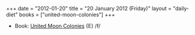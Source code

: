 +++
date = "2012-01-20"
title = "20 January 2012 (Friday)"
layout = "daily-diet"
books = ["united-moon-colonies"]
+++

<ul>
<li class="entry Book">Book: <a href="/books/united-moon-colonies">United Moon Colonies</a> {E} /f/</li>
</ul>
